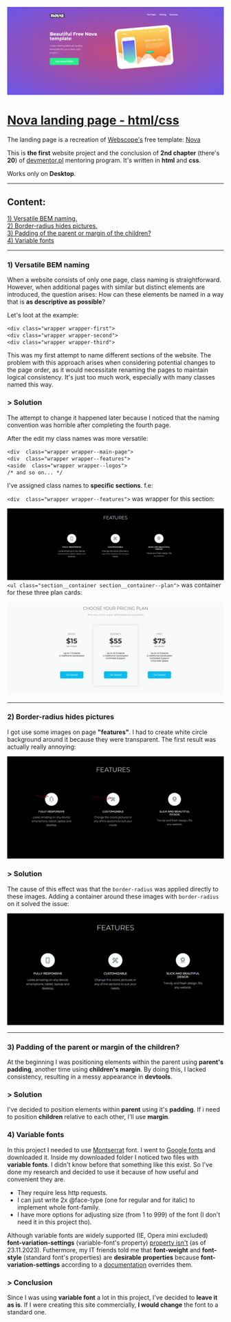 [![Nova landing page](./README-assets/main-page.png)](https://typee8.github.io/Nova-landing-page-html-css/)
# [Nova landing page - html/css](https://typee8.github.io/Nova-landing-page-html-css/)
The landing page is a recreation of [Webscope's](https://themewagon.com/author/webscopeapp/) free template: [Nova](https://themewagon.com/themes/project-app-showasing-onepage-bootstrap-template-free-nova/)

This is **the first** website project and the conclusion of **2nd chapter** (there's **20**) of [devmentor.pl](https://devmentor.pl/mentoring-javascript) mentoring program. It's written in **html** and **css**. 

Works only on **Desktop**.

---

## Content:
[1) Versatile BEM naming.](#1-versatile-bem-naming)<br>
[2) Border-radius hides pictures.](#2-border-radius-hides-pictures)<br>
[3) Padding of the parent or margin of the children?](#3-padding-of-the-parent-or-margin-of-the-children)<br>
[4) Variable fonts](#4-variable-fonts)<br>

---

### 1) Versatile BEM naming
When a website consists of only one page, class naming is straightforward. However, when additional pages with similar but distinct elements are introduced, the question arises: How can these elements be named in a way that is **as descriptive as possible**?

Let's loot at the example:
```
<div class="wrapper wrapper-first">
<div class="wrapper wrapper-second">
<div class="wrapper wrapper-third">
```
This was my first attempt to name different sections of the website. The problem with this approach arises when considering potential changes to the page order, as it would necessitate renaming the pages to maintain logical consistency. It's just too much work, especially with many classes named this way.

### > Solution
The attempt to change it happened later because I noticed that the naming convention was horrible after completing the fourth page.

After the edit my class names was more versatile:
```
<div  class="wrapper wrapper--main-page">
<div  class="wrapper wrapper--features">
<aside  class="wrapper wrapper--logos">
/* and so on... */
```
I've assigned class names to **specific sections**. f.e:

`<div  class="wrapper wrapper--features">` was wrapper for this section:

![](./README-assets/1solution_1.png)
`<ul class="section__container section__container--plan">` was container for these three plan cards:

![](./README-assets/1solution_2.png)

---

### 2) Border-radius hides pictures
I got use some images on page **"features"**. I had to create white circle background around it because they were transparent.
The first result was actually really annoying:

![](./README-assets/2solution_2.png)
### > Solution

The cause of this effect was that the `border-radius` was applied directly to these images. Adding a container around these images with `border-radius` on it solved the issue:

![](./README-assets/2solution_1.png)

---

### 3) Padding of the parent or margin of the children?
At the beginning I was positioning elements within the parent using **parent's padding**, another time using **children's margin**. By doing this, I lacked consistency, resulting in a messy appearance in **devtools**.

### > Solution
I've decided to position elements within **parent** using it's **padding**. If i need to position **children** relative to each other, I'll use **margin**.

### 4) Variable fonts
In this project I needed to use [Montserrat](https://fonts.google.com/specimen/Montserrat) font. I went to [Google fonts](https://fonts.google.com/) and downloaded it. Inside my downloaded folder I noticed two files with **variable fonts**. I didn't know before that something like this exist. So I've done my research and decided to use it because of how useful and convenient they are.

* They require less http requests.
* I can just write 2x @face-type (one for regular and for italic) to implement whole font-family.
* I have more options for adjusting size (from 1 to 999) of the font (I don't need it in this project tho).

Although variable fonts are widely supported (IE, Opera mini excluded) **font-variation-settings** (variable-font's property) [property isn't](https://caniuse.com/?search=font-variation-settings) (as of 23.11.2023). Futhermore, my IT friends told me that **font-weight** and **font-style** (standard font's properties) are **desirable properties** because **font-variation-settings** according to a [documentation](https://webreference.com/css/properties/font-variation-settings/) overrides them.

### > Conclusion
Since I was using **variable font** a lot in this project, I've decided to **leave it as is**. If I were creating this site commercially, **I would change** the font to a standard one.
